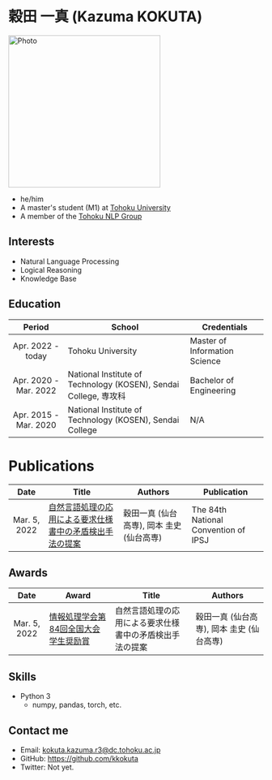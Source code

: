 # 穀田 一真 (Kazuma KOKUTA)

<img src="https://i.gyazo.com/f581f6949589ec1f7bffe5aefa7a33c7.png" width="300" alt="Photo"/>

- he/him
- A master's student (M1) at [Tohoku University](https://www.tohoku.ac.jp/en/)
- A member of the [Tohoku NLP Group](https://www.nlp.ecei.tohoku.ac.jp/about-us/members/)

## Interests
- Natural Language Processing
- Logical Reasoning
- Knowledge Base

## Education
Period|School|Credentials
:-:|--|--
Apr. 2022 - today|Tohoku University|Master of Information Science
Apr. 2020 - Mar. 2022|National Institute of Technology (KOSEN), Sendai College, 専攻科|Bachelor of Engineering
Apr. 2015 - Mar. 2020|National Institute of Technology (KOSEN), Sendai College|N/A

# Publications
Date|Title|Authors|Publication
:-:|--|--|--
Mar. 5, 2022|[自然言語処理の応用による要求仕様書中の矛盾検出手法の提案](https://ipsj.ixsq.nii.ac.jp/ej/?action=pages_view_main&active_action=repository_view_main_item_detail&item_id=221157&item_no=1&page_id=13&block_id=8)|穀田一真 (仙台高専), 岡本 圭史 (仙台高専)|The 84th National Convention of IPSJ

## Awards
Date|Award|Title|Authors
:-:|--|--|--
Mar. 5, 2022|[情報処理学会第84回全国大会学生奨励賞](http://www.ipsj.or.jp/award/taikaigakusei.html)|自然言語処理の応用による要求仕様書中の矛盾検出手法の提案|穀田一真 (仙台高専), 岡本 圭史 (仙台高専)

## Skills
- Python 3
  - numpy, pandas, torch, etc.

## Contact me
- Email: <kokuta.kazuma.r3@dc.tohoku.ac.jp>
- GitHub: <https://github.com/kkokuta>
- Twitter: Not yet.